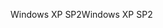 <span data-ttu-id="99c8e-101">Windows XP SP2</span><span class="sxs-lookup"><span data-stu-id="99c8e-101">Windows XP SP2</span></span>